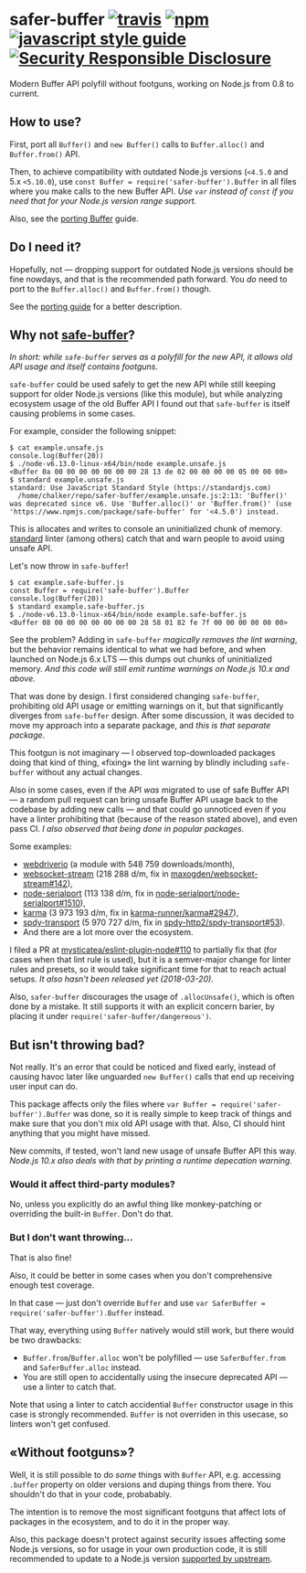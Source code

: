 # safer-buffer [![travis][travis-image]][travis-url] [![npm][npm-image]][npm-url] [![javascript style guide][standard-image]][standard-url] [![Security Responsible Disclosure][secuirty-image]][secuirty-url]

[travis-image]: https://travis-ci.org/ChALkeR/safer-buffer.svg?branch=master
[travis-url]: https://travis-ci.org/ChALkeR/safer-buffer
[npm-image]: https://img.shields.io/npm/v/safer-buffer.svg
[npm-url]: https://npmjs.org/package/safer-buffer
[standard-image]: https://img.shields.io/badge/code_style-standard-brightgreen.svg
[standard-url]: https://standardjs.com
[secuirty-image]: https://img.shields.io/badge/Security-Responsible%20Disclosure-green.svg
[secuirty-url]: https://github.com/nodejs/security-wg/blob/master/processes/responsible_disclosure_template.md

Modern Buffer API polyfill without footguns, working on Node.js from 0.8 to current.

## How to use?

First, port all `Buffer()` and `new Buffer()` calls to `Buffer.alloc()` and `Buffer.from()` API.

Then, to achieve compatibility with outdated Node.js versions (`<4.5.0` and 5.x `<5.10.0`), use
`const Buffer = require('safer-buffer').Buffer` in all files where you make calls to the new
Buffer API. _Use `var` instead of `const` if you need that for your Node.js version range support._

Also, see the
[porting Buffer](https://github.com/ChALkeR/safer-buffer/blob/master/Porting-Buffer.md) guide.

## Do I need it?

Hopefully, not — dropping support for outdated Node.js versions should be fine nowdays, and that
is the recommended path forward. You _do_ need to port to the `Buffer.alloc()` and `Buffer.from()`
though.

See the [porting guide](https://github.com/ChALkeR/safer-buffer/blob/master/Porting-Buffer.md)
for a better description.

## Why not [safe-buffer](https://npmjs.com/safe-buffer)?

_In short: while `safe-buffer` serves as a polyfill for the new API, it allows old API usage and
itself contains footguns._

`safe-buffer` could be used safely to get the new API while still keeping support for older
Node.js versions (like this module), but while analyzing ecosystem usage of the old Buffer API
I found out that `safe-buffer` is itself causing problems in some cases.

For example, consider the following snippet:

```console
$ cat example.unsafe.js
console.log(Buffer(20))
$ ./node-v6.13.0-linux-x64/bin/node example.unsafe.js
<Buffer 0a 00 00 00 00 00 00 00 28 13 de 02 00 00 00 00 05 00 00 00>
$ standard example.unsafe.js
standard: Use JavaScript Standard Style (https://standardjs.com)
  /home/chalker/repo/safer-buffer/example.unsafe.js:2:13: 'Buffer()' was deprecated since v6. Use 'Buffer.alloc()' or 'Buffer.from()' (use 'https://www.npmjs.com/package/safe-buffer' for '<4.5.0') instead.
```

This is allocates and writes to console an uninitialized chunk of memory.
[standard](https://www.npmjs.com/package/standard) linter (among others) catch that and warn people
to avoid using unsafe API.

Let's now throw in `safe-buffer`!

```console
$ cat example.safe-buffer.js
const Buffer = require('safe-buffer').Buffer
console.log(Buffer(20))
$ standard example.safe-buffer.js
$ ./node-v6.13.0-linux-x64/bin/node example.safe-buffer.js
<Buffer 08 00 00 00 00 00 00 00 28 58 01 82 fe 7f 00 00 00 00 00 00>
```

See the problem? Adding in `safe-buffer` _magically removes the lint warning_, but the behavior
remains identical to what we had before, and when launched on Node.js 6.x LTS — this dumps out
chunks of uninitialized memory.
_And this code will still emit runtime warnings on Node.js 10.x and above._

That was done by design. I first considered changing `safe-buffer`, prohibiting old API usage or
emitting warnings on it, but that significantly diverges from `safe-buffer` design. After some
discussion, it was decided to move my approach into a separate package, and _this is that separate
package_.

This footgun is not imaginary — I observed top-downloaded packages doing that kind of thing,
«fixing» the lint warning by blindly including `safe-buffer` without any actual changes.

Also in some cases, even if the API _was_ migrated to use of safe Buffer API — a random pull request
can bring unsafe Buffer API usage back to the codebase by adding new calls — and that could go
unnoticed even if you have a linter prohibiting that (because of the reason stated above), and even
pass CI. _I also observed that being done in popular packages._

Some examples:
 * [webdriverio](https://github.com/webdriverio/webdriverio/commit/05cbd3167c12e4930f09ef7cf93b127ba4effae4#diff-124380949022817b90b622871837d56cR31)
   (a module with 548 759 downloads/month),
 * [websocket-stream](https://github.com/maxogden/websocket-stream/commit/c9312bd24d08271687d76da0fe3c83493871cf61)
   (218 288 d/m, fix in [maxogden/websocket-stream#142](https://github.com/maxogden/websocket-stream/pull/142)),
 * [node-serialport](https://github.com/node-serialport/node-serialport/commit/e8d9d2b16c664224920ce1c895199b1ce2def48c)
   (113 138 d/m, fix in [node-serialport/node-serialport#1510](https://github.com/node-serialport/node-serialport/pull/1510)),
 * [karma](https://github.com/karma-runner/karma/commit/3d94b8cf18c695104ca195334dc75ff054c74eec)
   (3 973 193 d/m, fix in [karma-runner/karma#2947](https://github.com/karma-runner/karma/pull/2947)),
 * [spdy-transport](https://github.com/spdy-http2/spdy-transport/commit/5375ac33f4a62a4f65bcfc2827447d42a5dbe8b1)
   (5 970 727 d/m, fix in [spdy-http2/spdy-transport#53](https://github.com/spdy-http2/spdy-transport/pull/53)).
 * And there are a lot more over the ecosystem.

I filed a PR at
[mysticatea/eslint-plugin-node#110](https://github.com/mysticatea/eslint-plugin-node/pull/110) to
partially fix that (for cases when that lint rule is used), but it is a semver-major change for
linter rules and presets, so it would take significant time for that to reach actual setups.
_It also hasn't been released yet (2018-03-20)._

Also, `safer-buffer` discourages the usage of `.allocUnsafe()`, which is often done by a mistake.
It still supports it with an explicit concern barier, by placing it under
`require('safer-buffer/dangereous')`.

## But isn't throwing bad?

Not really. It's an error that could be noticed and fixed early, instead of causing havoc later like
unguarded `new Buffer()` calls that end up receiving user input can do.

This package affects only the files where `var Buffer = require('safer-buffer').Buffer` was done, so
it is really simple to keep track of things and make sure that you don't mix old API usage with that.
Also, CI should hint anything that you might have missed.

New commits, if tested, won't land new usage of unsafe Buffer API this way.
_Node.js 10.x also deals with that by printing a runtime depecation warning._

### Would it affect third-party modules?

No, unless you explicitly do an awful thing like monkey-patching or overriding the built-in `Buffer`.
Don't do that.

### But I don't want throwing…

That is also fine!

Also, it could be better in some cases when you don't comprehensive enough test coverage.

In that case — just don't override `Buffer` and use
`var SaferBuffer = require('safer-buffer').Buffer` instead.

That way, everything using `Buffer` natively would still work, but there would be two drawbacks:

* `Buffer.from`/`Buffer.alloc` won't be polyfilled — use `SaferBuffer.from` and
  `SaferBuffer.alloc` instead.
* You are still open to accidentally using the insecure deprecated API — use a linter to catch that.

Note that using a linter to catch accidential `Buffer` constructor usage in this case is strongly
recommended. `Buffer` is not overriden in this usecase, so linters won't get confused.

## «Without footguns»?

Well, it is still possible to do _some_ things with `Buffer` API, e.g. accessing `.buffer` property
on older versions and duping things from there. You shouldn't do that in your code, probabably.

The intention is to remove the most significant footguns that affect lots of packages in the
ecosystem, and to do it in the proper way.

Also, this package doesn't protect against security issues affecting some Node.js versions, so for
usage in your own production code, it is still recommended to update to a Node.js version
[supported by upstream](https://github.com/nodejs/release#release-schedule).
